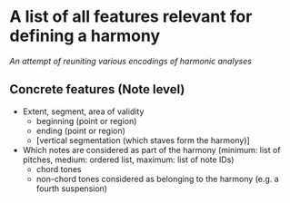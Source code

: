 # A list of all features relevant for defining a harmony

*An attempt of reuniting various encodings of harmonic analyses*

## Concrete features (Note level)

* Extent, segment, area of validity
  * beginning (point or region)
  * ending (point or region)
  * [vertical segmentation (which staves form the harmony)]
* Which notes are considered as part of the harmony (minimum: list of pitches, medium: ordered list, maximum: list of note IDs)
  * chord tones
  * non-chord tones considered as belonging to the harmony (e.g. a fourth suspension)
